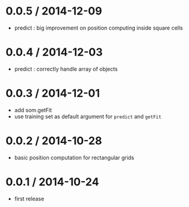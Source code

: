 0.0.5 / 2014-12-09
==================

* predict : big improvement on position computing inside square cells

0.0.4 / 2014-12-03
==================

* predict : correctly handle array of objects

0.0.3 / 2014-12-01
==================

* add som.getFit
* use training set as default argument for `predict` and `getFit`

0.0.2 / 2014-10-28
==================

* basic position computation for rectangular grids

0.0.1 / 2014-10-24
==================

* first release